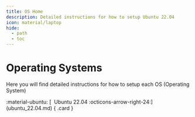 ```yaml
---
title: OS Home
description: Detailed instructions for how to setup Ubuntu 22.04
icon: material/laptop
hide:
  - path
  - toc
---
```



# Operating Systems

Here you will find detailed instructions for how to setup each OS (Operating System)

<div class="grid cards" style="margin: 0 auto;" markdown>
:material-ubuntu: [&nbsp; Ubuntu 22.04 :octicons-arrow-right-24:](ubuntu_22.04.md)
{ .card }

</div>
